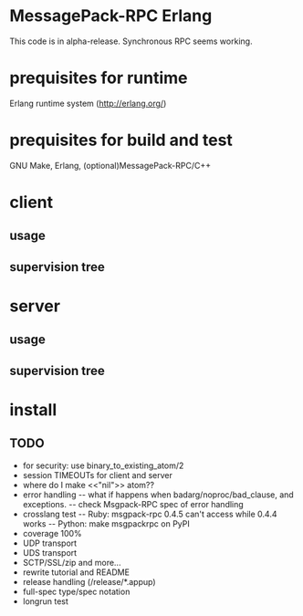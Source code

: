 MessagePack-RPC Erlang
======================

This code is in alpha-release. Synchronous RPC seems working.

# prequisites for runtime
Erlang runtime system (http://erlang.org/)

# prequisites for build and test
GNU Make, Erlang, (optional)MessagePack-RPC/C++

# client

## usage

## supervision tree

# server

## usage

## supervision tree

# install

## TODO

- for security: use binary_to_existing_atom/2
- session TIMEOUTs for client and server
- where do I make <<"nil">> atom??
- error handling 
-- what if happens when badarg/noproc/bad_clause, and exceptions.
-- check Msgpack-RPC spec of error handling
- crosslang test
-- Ruby: msgpack-rpc 0.4.5 can't access while 0.4.4 works
-- Python: make msgpackrpc on PyPI
- coverage 100%
- UDP transport
- UDS transport
- SCTP/SSL/zip and more...
- rewrite tutorial and README
- release handling (/release/*.appup)
- full-spec type/spec notation
- longrun test
